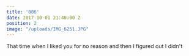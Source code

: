 ```yaml
---
title: '006'
date: 2017-10-01 21:40:00 Z
position: 2
image: "/uploads/IMG_6251.JPG"
---
```


That time when I liked you for no reason and then I figured out I didn't